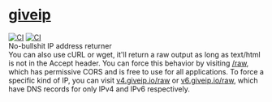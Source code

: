 # [giveip](https://giveip.io)
[![CI](https://github.com/randomairborne/giveip/actions/workflows/build.yml/badge.svg)](https://github.com/randomairborne/giveip/actions/workflows/build.yml)
[![CI](https://github.com/randomairborne/giveip/actions/workflows/check.yml/badge.svg)](https://github.com/randomairborne/giveip/actions/workflows/check.yml)<br>
No-bullshit IP address returner \
You can also use cURL or wget, it'll return a raw output as long as text/html is not in the Accept header. You can force this behavior by visiting [/raw](https://giveip.io/raw), which has permissive CORS and is free to use for all applications. To force a specific kind of IP, you can visit [v4.giveip.io/raw](https://v4.giveip.io/raw) or [v6.giveip.io/raw](https://v6.giveip.io/raw), which have DNS records for only IPv4 and IPv6 respectively.
